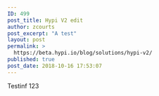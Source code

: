 ```yaml
---
ID: 499
post_title: Hypi V2 edit
author: zcourts
post_excerpt: "A test"
layout: post
permalink: >
  https://beta.hypi.io/blog/solutions/hypi-v2/
published: true
post_date: 2018-10-16 17:53:07
---
```

Testinf 123
